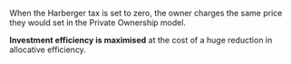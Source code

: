 When the Harberger tax is set to zero, the owner charges the same price they would set in the Private Ownership model.

<b>Investment efficiency is maximised</b> at the cost of a huge reduction in allocative efficiency.
